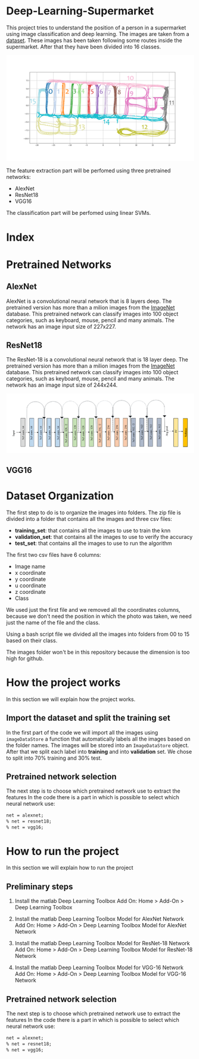 # Deep-Learning-Supermarket
This project tries to understand the position of a person in a supermarket using image classification and deep learning.
The images are taken from a [dataset](https://iplab.dmi.unict.it/MLC2018/). These images has been taken following some routes inside the supermarket. After that they have been divided into 16 classes.  

![image](img/ROUTE.png)

The feature extraction part will be perfomed using three pretrained networks:
* AlexNet
* ResNet18
* VGG16

The classification part will be perfomed using linear SVMs.

# Index

# Pretrained Networks

## AlexNet
AlexNet is a convolutional neural network that is 8 layers deep. The pretrained version has more than a milion images from the [ImageNet](http://www.image-net.org) database. This pretrained network can classify images into 100 object categories, such as keyboard, mouse, pencil and many animals. The network has an image input size of 227x227. 

## ResNet18
The ResNet-18 is a convolutional neural network that is 18 layer deep. The pretrained version has more than a milion images from the [ImageNet](http://www.image-net.org) database. This pretrained network can classify images into 100 object categories, such as keyboard, mouse, pencil and many animals. The network has an image input size of 244x244.

![ResNet](img/RES.png)

## VGG16

# Dataset Organization
The first step to do is to organize the images into folders. The zip file is divided into a folder that contains all the images and three csv files:
* **training_set**: that contains all the images to use to train the knn
* **validation_set**: that contains all the images to use to verify the accuracy
* **test_set**: that contains all the images to use to run the algorithm

The first two csv files have 6 columns:
* Image name
* x coordinate
* y coordinate
* u coordinate
* z coordinate
* Class

We used just the first file and we removed all the coordinates columns, because we don't need the position in which the photo was taken, we need just the name of the file and the class.

Using a bash script file we divided all the images into folders from 00 to 15 based on their class.

The images folder won't be in this repository because the dimension is too high for github.

# How the project works
In this section we will explain how the project works.

## Import the dataset and split the training set
In the first part of the code we will import all the images using ```imageDataStore``` a function that automatically labels all the images based on the folder names. The images will be stored into an ```ImageDataStore``` object. After that we split each label into **training** and into **validation** set. We chose to split into 70% training and 30% test.

## Pretrained network selection
The next step is to choose which pretrained network use to extract the features In the code there is a part in which is possible to select which neural network use:
```
net = alexnet;
% net = resnet18;
% net = vgg16;
```

# How to run the project
In this section we will explain how to run the project

## Preliminary steps
1. Install the matlab Deep Learning Toolbox Add On: Home > Add-On > Deep Learning Toolbox

2. Install the matlab Deep Learning Toolbox Model for AlexNet Network Add On: Home > Add-On > Deep Learning Toolbox Model for AlexNet Network

3. Install the matlab Deep Learning Toolbox Model for ResNet-18 Network Add On: Home > Add-On > Deep Learning Toolbox Model for ResNet-18 Network

4. Install the matlab Deep Learning Toolbox Model for VGG-16 Network Add On: Home > Add-On > Deep Learning Toolbox Model for VGG-16 Network

## Pretrained network selection
The next step is to choose which pretrained network use to extract the features In the code there is a part in which is possible to select which neural network use:
```
net = alexnet;
% net = resnet18;
% net = vgg16;
```
